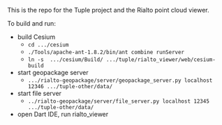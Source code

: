This is the repo for the Tuple project and the Rialto point cloud viewer.

To build and run:

* build Cesium
  * `cd .../cesium`
  * `./Tools/apache-ant-1.8.2/bin/ant combine runServer`
  * `ln -s  .../cesium/Build/ .../tuple/rialto_viewer/web/cesium-build`
* start geopackage server
   * `.../rialto-geopackage/server/geopackage_server.py localhost 12346 .../tuple-other/data/`
* start file server
   * `../rialto-geopackage/server/file_server.py localhost 12345 .../tuple-other/data/`
* open Dart IDE, run rialto_viewer
